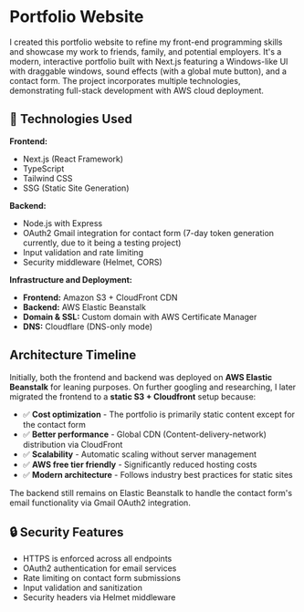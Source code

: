 # Portfolio Website

I created this portfolio website to refine my front-end programming skills and showcase my work to friends, family, and potential employers. It's a modern, interactive portfolio built with Next.js featuring a Windows-like UI with draggable windows, sound effects (with a global mute button), and a contact form. The project incorporates multiple technologies, demonstrating full-stack development with AWS cloud deployment.

## 🚀 Technologies Used

**Frontend:**

- Next.js (React Framework)
- TypeScript
- Tailwind CSS
- SSG (Static Site Generation)

**Backend:**

- Node.js with Express
- OAuth2 Gmail integration for contact form (7-day token generation currently, due to it being a testing project)
- Input validation and rate limiting
- Security middleware (Helmet, CORS)

**Infrastructure and Deployment:**

- **Frontend:** Amazon S3 + CloudFront CDN
- **Backend:** AWS Elastic Beanstalk
- **Domain & SSL:** Custom domain with AWS Certificate
  Manager
- **DNS:** Cloudflare (DNS-only mode)

## Architecture Timeline

Initially, both the frontend and backend was deployed on **AWS Elastic Beanstalk** for leaning purposes. On further googling and researching, I later migrated the frontend to a **static S3 + Cloudfront** setup because:

- ✅ **Cost optimization** - The portfolio is primarily static content except for the contact form
- ✅ **Better performance** - Global CDN (Content-delivery-network) distribution via CloudFront
- ✅ **Scalability** - Automatic scaling without server
  management
- ✅ **AWS free tier friendly** - Significantly reduced
  hosting costs
- ✅ **Modern architecture** - Follows industry best
  practices for static sites

The backend still remains on Elastic Beanstalk to handle the contact form's email functionality via Gmail OAuth2 integration.

## 🔒 Security Features

- HTTPS is enforced across all endpoints
- OAuth2 authentication for email services
- Rate limiting on contact form submissions
- Input validation and sanitization
- Security headers via Helmet middleware

